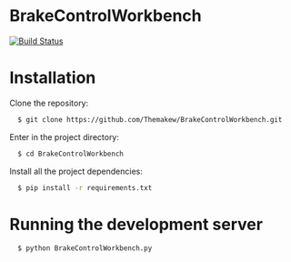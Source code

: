 # BrakeControlWorkbench

[![Build Status](https://travis-ci.org/Themakew/BrakeControlWorkbench.svg?branch=master)](https://travis-ci.org/Themakew/BrakeControlWorkbench)


# Installation

Clone the repository:
```bash
  $ git clone https://github.com/Themakew/BrakeControlWorkbench.git
```

Enter in the project directory:
```bash
  $ cd BrakeControlWorkbench
```

Install all the project dependencies:
```bash
  $ pip install -r requirements.txt
```


# Running the development server

```bash
  $ python BrakeControlWorkbench.py
```
